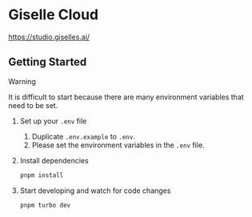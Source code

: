 # Giselle Cloud

https://studio.giselles.ai/

## Getting Started

> [!WARNING]
> It is difficult to start because there are many environment variables that need to be set.

1. Set up your `.env` file
    1. Duplicate `.env.example` to `.env`.
    2. Please set the environment variables in the `.env` file.
2. Install dependencies

    ```sh
    pnpm install
    ```

3. Start developing and watch for code changes

    ```sh
    pnpm turbo dev
    ```
